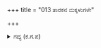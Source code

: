 +++
title = "013 ತಾರಕನ ಮಕ್ಕಳುಗಳೇ"

+++

<details><summary>ಗದ್ಯ (ಕ.ಗ.ಪ) </summary>

13. "ತಾರಕನ ಮಕ್ಕಳು ಹಿಂದೆ ಯಾರನ್ನು ಗೆದ್ದಿದ್ದರು? ಈ ವಿಕಾರಿಗಳು ತಪಸ್ಸು ಮಾಡಿ ಬ್ರಹ್ಮನಿಗೆ ನಿರ್ಬಂಧ ಹೇರಿದ್ದಾರೆ. ಒಳ್ಳೆಯದು ಯಾವುದು ಎಂಬುದನ್ನು ತಿಳಿಯದ ಬ್ರಹ್ಮನು ಈ ಒರಟು ನಾಯಿಗಳನ್ನು ಹೆಚ್ಚಿಸಿದ್ದಾನೆ. ಇದನ್ನು ಯಾರಿಗೆ ಅರಿಕೆಮಾಡೋಣ" ಎಂದು ಅವರು ಬ್ರಹ್ಮನನ್ನು ಬಯ್ದು ನಿಟ್ಟ್ಟುಸಿರಿಟ್ಟರು.
</details>
